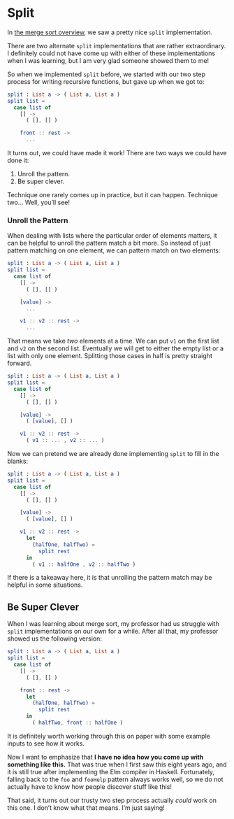 # Split

In [the merge sort overview](merge-sort.md), we saw a pretty nice `split` implementation.

There are two alternate `split` implementations that are rather extraordinary. I definitely could not have come up with either of these implementations when I was learning, but I am very glad someone showed them to me!

So when we implemented `split` before, we started with our two step process for writing recursive functions, but gave up when we got to:

```elm
split : List a -> ( List a, List a )
split list =
  case list of
    [] ->
      ( [], [] )

    front :: rest ->
      ...
```

It turns out, we could have made it work! There are two ways we could have done it:

  1. Unroll the pattern.
  2. Be super clever.

Technique one rarely comes up in practice, but it can happen. Technique two... Well, you’ll see!


### Unroll the Pattern

When dealing with lists where the particular order of elements matters, it can be helpful to unroll the pattern match a bit more. So instead of just pattern matching on one element, we can pattern match on two elements:

```elm
split : List a -> ( List a, List a )
split list =
  case list of
    [] ->
      ( [], [] )

    [value] ->
      ...

    v1 :: v2 :: rest ->
      ...
```

That means we take *two* elements at a time. We can put `v1` on the first list and `v2` on the second list. Eventually we will get to either the empty list or a list with only one element. Splitting those cases in half is pretty straight forward.

```elm
split : List a -> ( List a, List a )
split list =
  case list of
    [] ->
      ( [], [] )

    [value] ->
      ( [value], [] )

    v1 :: v2 :: rest ->
      ( v1 :: ... , v2 :: ... )
```

Now we can pretend we are already done implementing `split` to fill in the blanks:

```elm
split : List a -> ( List a, List a )
split list =
  case list of
    [] ->
      ( [], [] )

    [value] ->
      ( [value], [] )

    v1 :: v2 :: rest ->
      let
        (halfOne, halfTwo) =
          split rest
      in
        ( v1 :: halfOne , v2 :: halfTwo )
```

If there is a takeaway here, it is that unrolling the pattern match may be helpful in some situations.


## Be Super Clever

When I was learning about merge sort, my professor had us struggle with `split` implementations on our own for a while. After all that, my professor showed us the following version:

```elm
split : List a -> ( List a, List a )
split list =
  case list of
    [] ->
      ( [], [] )

    front :: rest ->
      let
        (halfOne, halfTwo) =
          split rest
      in
        ( halfTwo, front :: halfOne )
```

It is definitely worth working through this on paper with some example inputs to see how it works.

Now I want to emphasize that **I have no idea how you come up with something like this.** That was true when I first saw this eight years ago, and it is still true after implementing the Elm compiler in Haskell. Fortunately, falling back to the `foo` and `fooHelp` pattern always works well, so we do not actually have to know how people discover stuff like this!

That said, it turns out our trusty two step process actually *could* work on this one. I don’t know what that means. I’m just saying!

